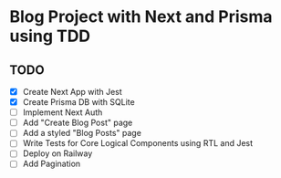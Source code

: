 # Blog Project with Next and Prisma using TDD

## TODO
- [x] Create Next App with Jest
- [x] Create Prisma DB with SQLite
- [ ] Implement Next Auth
- [ ] Add "Create Blog Post" page
- [ ] Add a styled "Blog Posts" page
- [ ] Write Tests for Core Logical Components using RTL and Jest
- [ ] Deploy on Railway
- [ ] Add Pagination